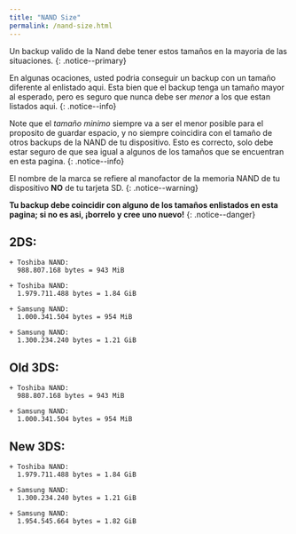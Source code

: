 ```yaml
---
title: "NAND Size"
permalink: /nand-size.html
---
```


Un backup valido de la Nand debe tener estos tamaños en la mayoria de las situaciones.
{: .notice--primary}

En algunas ocaciones, usted podria conseguir un backup con un tamaño diferente al enlistado aqui. Esta bien que el backup tenga un tamaño mayor al esperado, pero es seguro que nunca debe ser *menor* a los que estan listados aqui.
{: .notice--info}

Note que el *tamaño minimo* siempre va a ser el menor posible para el proposito de guardar espacio, y no siempre coincidira con el tamaño de otros backups de la NAND de tu dispositivo. Esto es correcto, solo debe estar seguro de que sea igual a algunos de los tamaños que se encuentran en esta pagina.
{: .notice--info}

El nombre de la marca se refiere al manofactor de la memoria NAND de tu dispositivo **NO** de tu tarjeta SD.
{: .notice--warning}

**Tu backup debe coincidir con alguno de los tamaños enlistados en esta pagina; si no es asi, ¡borrelo y cree uno nuevo!**
{: .notice--danger}

## 2DS:    

    + Toshiba NAND:     
      988.807.168 bytes = 943 MiB    

    + Toshiba NAND:    
      1.979.711.488 bytes = 1.84 GiB    

    + Samsung NAND:    
      1.000.341.504 bytes = 954 MiB    

    + Samsung NAND:    
      1.300.234.240 bytes = 1.21 GiB    

## Old 3DS:    

    + Toshiba NAND:     
      988.807.168 bytes = 943 MiB    

    + Samsung NAND:    
      1.000.341.504 bytes = 954 MiB    

## New 3DS:    

    + Toshiba NAND:    
      1.979.711.488 bytes = 1.84 GiB    

    + Samsung NAND:    
      1.300.234.240 bytes = 1.21 GiB    

    + Samsung NAND:
      1.954.545.664 bytes = 1.82 GiB
